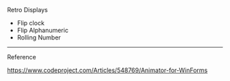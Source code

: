 Retro Displays

- Flip clock
- Flip Alphanumeric
- Rolling Number


---

Reference

https://www.codeproject.com/Articles/548769/Animator-for-WinForms
